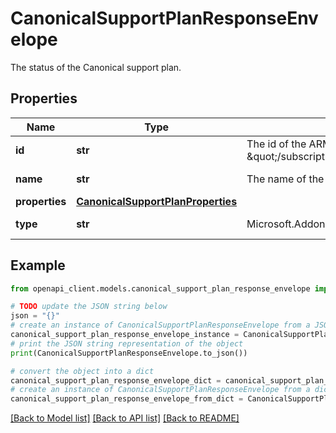 # CanonicalSupportPlanResponseEnvelope

The status of the Canonical support plan.

## Properties

Name | Type | Description | Notes
------------ | ------------- | ------------- | -------------
**id** | **str** | The id of the ARM resource, e.g. \&quot;/subscriptions/{id}/providers/Microsoft.Addons/supportProvider/{supportProviderName}/supportPlanTypes/{planTypeName}\&quot;. | [optional] [readonly] 
**name** | **str** | The name of the Canonical support plan, i.e. \&quot;essential\&quot;, \&quot;standard\&quot; or \&quot;advanced\&quot;. | [optional] [readonly] 
**properties** | [**CanonicalSupportPlanProperties**](CanonicalSupportPlanProperties.md) |  | 
**type** | **str** | Microsoft.Addons/supportProvider | [optional] [readonly] 

## Example

```python
from openapi_client.models.canonical_support_plan_response_envelope import CanonicalSupportPlanResponseEnvelope

# TODO update the JSON string below
json = "{}"
# create an instance of CanonicalSupportPlanResponseEnvelope from a JSON string
canonical_support_plan_response_envelope_instance = CanonicalSupportPlanResponseEnvelope.from_json(json)
# print the JSON string representation of the object
print(CanonicalSupportPlanResponseEnvelope.to_json())

# convert the object into a dict
canonical_support_plan_response_envelope_dict = canonical_support_plan_response_envelope_instance.to_dict()
# create an instance of CanonicalSupportPlanResponseEnvelope from a dict
canonical_support_plan_response_envelope_from_dict = CanonicalSupportPlanResponseEnvelope.from_dict(canonical_support_plan_response_envelope_dict)
```
[[Back to Model list]](../README.md#documentation-for-models) [[Back to API list]](../README.md#documentation-for-api-endpoints) [[Back to README]](../README.md)


